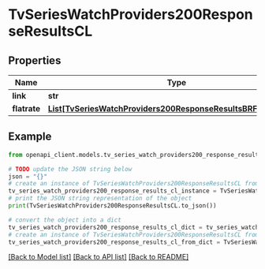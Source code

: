 # TvSeriesWatchProviders200ResponseResultsCL


## Properties

Name | Type | Description | Notes
------------ | ------------- | ------------- | -------------
**link** | **str** |  | [optional] 
**flatrate** | [**List[TvSeriesWatchProviders200ResponseResultsBRFlatrateInner]**](TvSeriesWatchProviders200ResponseResultsBRFlatrateInner.md) |  | [optional] 

## Example

```python
from openapi_client.models.tv_series_watch_providers200_response_results_cl import TvSeriesWatchProviders200ResponseResultsCL

# TODO update the JSON string below
json = "{}"
# create an instance of TvSeriesWatchProviders200ResponseResultsCL from a JSON string
tv_series_watch_providers200_response_results_cl_instance = TvSeriesWatchProviders200ResponseResultsCL.from_json(json)
# print the JSON string representation of the object
print(TvSeriesWatchProviders200ResponseResultsCL.to_json())

# convert the object into a dict
tv_series_watch_providers200_response_results_cl_dict = tv_series_watch_providers200_response_results_cl_instance.to_dict()
# create an instance of TvSeriesWatchProviders200ResponseResultsCL from a dict
tv_series_watch_providers200_response_results_cl_from_dict = TvSeriesWatchProviders200ResponseResultsCL.from_dict(tv_series_watch_providers200_response_results_cl_dict)
```
[[Back to Model list]](../README.md#documentation-for-models) [[Back to API list]](../README.md#documentation-for-api-endpoints) [[Back to README]](../README.md)


